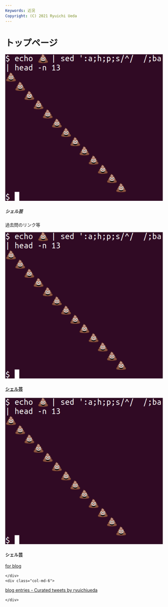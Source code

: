 ```yaml
---
Keywords: 近況
Copyright: (C) 2021 Ryuichi Ueda
---
```


# トップページ

<div class="card mb-3">
  <div class="row no-gutters">
    <div class="col-md-4">
        <a href="/?page=01434"><img class="card-img-top" src="/pages/test/shellgei.png" alt="shellgei image"></a>
    </div>
    <div class="col-md-8">
      <div class="card-body">
        <h5 class="card-title">シェル芸</h5>
        <p class="card-text">過去問のリンク等</p>
        <!--<p class="card-text"><small class="text-muted">Last updated 3 mins ago</small></p>-->
      </div>
    </div>
  </div>
</div>

<div class="row">
    <div class="col-md-4">
      <div class="card">
        <a href="/?page=01434">
        <img class="card-img-top" src="/pages/test/shellgei.png" alt="shellgei image">
        <div class="card-body">
          <h4 class="card-title">シェル芸</h4>
        </div>
        </a>
      </div>
    </div>
    <div class="col-md-4">
    <div class="card bg-dark text-white">
  <img class="card-img" src="/pages/test/shellgei.png" alt="Card image">
  <div class="card-img-overlay">
    <h4 class="card-title">シェル芸</h4>
  </div>
</div>
    </div>
    <div class="col-md-4">
    </div>
</div>


<div class="row">
    <div class="col-md-6">

<a class="twitter-grid" data-partner="tweetdeck" href="https://twitter.com/ryuichiueda/timelines/990954344894771200?ref_src=twsrc%5Etfw">for blog</a> <script async src="https://platform.twitter.com/widgets.js" charset="utf-8"></script>

    </div>
    <div class="col-md-6">


<a class="twitter-timeline" href="https://twitter.com/ryuichiueda/timelines/1368434533897367552?ref_src=twsrc%5Etfw">blog entries - Curated tweets by ryuichiueda</a> <script async src="https://platform.twitter.com/widgets.js" charset="utf-8"></script>

    </div>
</div>
